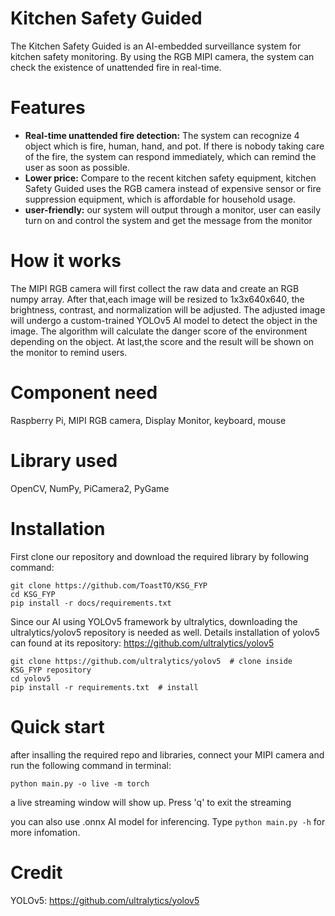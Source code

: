 # Kitchen Safety Guided <br>
The Kitchen Safety Guided is an AI-embedded surveillance system for kitchen safety monitoring. By using the RGB MIPI camera, the system can check the existence of unattended fire in real-time.

# Features
- **Real-time unattended fire detection:** The system can recognize 4 object which is fire, human, hand, and pot. If there is nobody taking care of the fire, the system can respond immediately, which can remind the user as soon as possible. <br>
- **Lower price:** Compare to the recent kitchen safety equipment, kitchen Safety Guided uses the RGB camera instead of expensive sensor or fire suppression equipment, which is affordable for household usage. <br>
- **user-friendly:** our system will output through a monitor, user can easily turn on and control the system and get the message from the monitor

# How it works
The MIPI RGB camera will first collect the raw data and create an RGB numpy array. After that,each image will be resized to 1x3x640x640, the brightness, contrast, and normalization will be adjusted. The adjusted image will undergo a custom-trained YOLOv5 AI model to detect the object in the image. The algorithm will calculate the danger score of the environment depending on the object. At last,the score and the result will be shown on the monitor to remind users.

# Component need
Raspberry Pi, MIPI RGB camera, Display Monitor, keyboard, mouse 

# Library used
OpenCV, NumPy, PiCamera2, PyGame

# Installation 
First clone our repository and download the required library by following command:
```
git clone https://github.com/ToastTO/KSG_FYP
cd KSG_FYP
pip install -r docs/requirements.txt
```
Since our AI using YOLOv5 framework by ultralytics, downloading the ultralytics/yolov5 repository is needed as well. Details installation of yolov5 can found at its repository: https://github.com/ultralytics/yolov5
```
git clone https://github.com/ultralytics/yolov5  # clone inside KSG_FYP repository
cd yolov5
pip install -r requirements.txt  # install
```

# Quick start
after insalling the required repo and libraries, connect your MIPI camera and run the following command in terminal:
```
python main.py -o live -m torch
```
a live streaming window will show up. Press 'q' to exit the streaming

you can also use .onnx AI model for inferencing. Type `python main.py -h` for more infomation.


# Credit 
YOLOv5: https://github.com/ultralytics/yolov5
